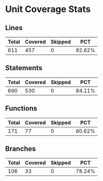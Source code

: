 # Unit Coverage Stats

## Lines

| Total                         | Covered                         | Skipped                         | PCT                         |
| ----------------------------- | ------------------------------- | ------------------------------- | --------------------------- |
| 611  | 457  | 0  | 82.62% |

## Statements

| Total                              | Covered                              | Skipped                              | PCT                              |
| ---------------------------------- | ------------------------------------ | ------------------------------------ | -------------------------------- |
| 690  | 530  | 0  | 84.11% |

## Functions

| Total                             | Covered                             | Skipped                             | PCT                             |
| --------------------------------- | ----------------------------------- | ----------------------------------- | ------------------------------- |
| 171  | 77  | 0  | 60.62% |

## Branches

| Total                            | Covered                            | Skipped                            | PCT                            |
| -------------------------------- | ---------------------------------- | ---------------------------------- | ------------------------------ |
| 106  | 33  | 0  | 78.24% |
